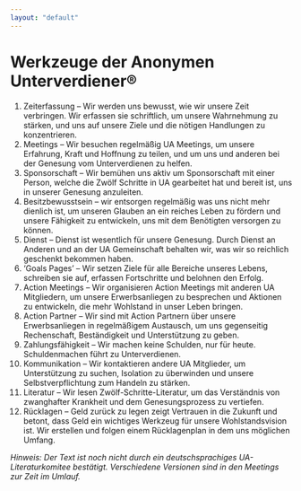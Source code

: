 ```yaml
---
layout: "default"
---
```


# Werkzeuge der  Anonymen Unterverdiener®

1. Zeiterfassung – Wir werden uns bewusst, wie wir unsere
Zeit verbringen. Wir erfassen sie schriftlich, um unsere
Wahrnehmung zu stärken, und uns auf unsere Ziele
und die nötigen Handlungen zu konzentrieren.
2. Meetings – Wir besuchen regelmäßig UA Meetings, um
unsere Erfahrung, Kraft und Hoffnung zu teilen, und um
uns und anderen bei der Genesung vom Unterverdienen
zu helfen.
3. Sponsorschaft – Wir bemühen uns aktiv um Sponsorschaft
mit einer Person, welche die Zwölf Schritte in UA
gearbeitet hat und bereit ist, uns in unserer Genesung
anzuleiten.
4. Besitzbewusstsein – wir entsorgen regelmäßig was uns
nicht mehr dienlich ist, um unseren Glauben an ein
reiches Leben zu fördern und unsere Fähigkeit zu entwickeln,
uns mit dem Benötigten versorgen zu können.
5. Dienst – Dienst ist wesentlich für unsere Genesung.
Durch Dienst an Anderen und an der UA Gemeinschaft
behalten wir, was wir so reichlich geschenkt bekommen
haben.
6. ‘Goals Pages’ – Wir setzen Ziele für alle Bereiche unseres
Lebens, schreiben sie auf, erfassen Fortschritte und
belohnen den Erfolg.
7. Action Meetings – Wir organisieren Action Meetings mit
anderen UA Mitgliedern, um unsere Erwerbsanliegen zu
besprechen und Aktionen zu entwickeln, die mehr
Wohlstand in unser Leben bringen.
8. Action Partner – Wir sind mit Action Partnern über
unsere Erwerbsanliegen in regelmäßigem Austausch, um uns
gegenseitig Rechenschaft, Beständigkeit und Unterstützung zu geben.
9. Zahlungsfähigkeit – Wir machen keine Schulden, nur für
heute. Schuldenmachen führt zu Unterverdienen.
10. Kommunikation – Wir kontaktieren andere UA
Mitglieder, um Unterstützung zu suchen, Isolation zu
überwinden und unsere Selbstverpflichtung zum Handeln zu stärken.
11. Literatur – Wir lesen Zwölf-Schritte-Literatur, um das Verständnis
von zwanghafter Krankheit und dem Genesungsprozess zu vertiefen.
12. Rücklagen – Geld zurück zu legen zeigt Vertrauen in
die Zukunft und betont, dass Geld ein
wichtiges Werkzeug für unsere Wohlstandsvision ist. Wir
erstellen und folgen einem Rücklagenplan in dem uns
möglichen Umfang.

_Hinweis: Der Text ist noch nicht durch ein deutschsprachiges UA-Literaturkomitee bestätigt. Verschiedene Versionen sind in den Meetings zur Zeit im Umlauf._
